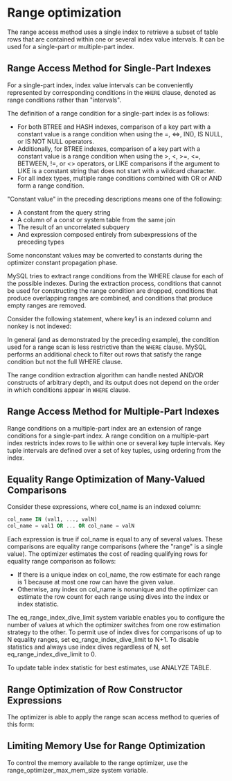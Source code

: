 # Range optimization

The range access method uses a single index to retrieve a subset of table rows that are contained within one or several index value intervals. It can be used for a single-part or multiple-part index.

## Range Access Method for Single-Part Indexes

For a single-part index, index value intervals can be conveniently represented by corresponding conditions in the `WHERE` clause, denoted as range conditions rather than "intervals".

The definition of a range condition for a single-part index is as follows:

- For both BTREE and HASH indexes, comparison of a key part with a constant value is a range condition when using the =, <=>, IN(), IS NULL, or IS NOT NULL operators.
- Additionally, for BTREE indexes, comparison of a key  part with a constant value is a range condition when using the >, <, >=, <=, BETWEEN, !=, or <> operators, or LIKE comparisons if the argument to LIKE is a constant string that does not start with a wildcard character.
- For all index types, multiple range conditions combined with OR or AND form a range condition.

"Constant value" in the preceding descriptions means one of the following:

- A constant from the query string
- A column of a const or system table from the same join
- The result of an uncorrelated subquery
- And expression composed entirely from subexpressions of the preceding types

Some nonconstant values may be converted to constants during the optimizer constant propagation phase.

MySQL tries to extract range conditions from the WHERE clause for each of the possible indexes. During the extraction process, conditions that cannot be used for constructing the range condition are dropped, conditions that produce overlapping ranges are combined, and conditions that produce empty ranges are removed.

Consider the following statement, where key1 is an indexed column and nonkey is not indexed:

In general (and as demonstrated by the preceding example), the condition used for a range scan is less restrictive than the `WHERE` clause. MySQL performs an additional check to filter out rows that satisfy the range condition but not the full WHERE clause.

The range condition extraction algorithm can handle nested AND/OR constructs of arbitrary depth, and its output does not depend on the order in which conditions appear in `WHERE` clause.

## Range Access Method for Multiple-Part Indexes

Range conditions on a multiple-part index are an extension of range conditions for a single-part index. A range condition on a multiple-part index restricts index rows to lie within one or several key tuple intervals. Key tuple intervals are defined over a set of key tuples, using ordering from the index.

## Equality Range Optimization of Many-Valued Comparisons

Consider these expressions, where col_name is an indexed column:

```sql
col_name IN (val1, ..., valN)
col_name = val1 OR ... OR col_name = valN
```

Each expression is true if col_name is equal to any of several values. These comparisons are equality range comparisons (where the "range" is a single value). The optimizer estimates the cost of reading qualifying rows for equality range comparison as follows:

- If there is a unique index on col_name, the row estimate for each range is 1 because at most one row can have the given value.
- Otherwise, any index on col_name is nonunique and the optimizer can estimate the row count for each range using dives into the index or index statistic.

The eq_range_index_dive_limit system variable enables you to configure the number of values at which the optimizer switches from one row estimation strategy to the other. To permit use of index dives for comparisons of up to N equality ranges, set eq_range_index_dive_limit to N+1. To disable statistics and always use index dives regardless of N, set eq_range_index_dive_limit to 0.

To update table index statistic for best estimates, use ANALYZE TABLE.

## Range Optimization of Row Constructor Expressions

The optimizer is able to apply the range scan access method to queries of this form:

## Limiting Memory Use for Range Optimization

To control the memory available to the range optimizer, use the range_optimizer_max_mem_size system variable.
